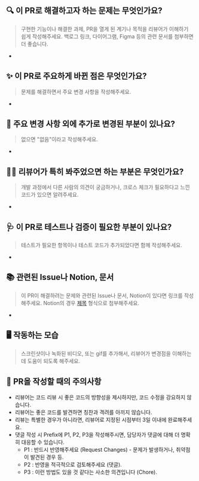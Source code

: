 ## 🔍 이 PR로 해결하고자 하는 문제는 무엇인가요?

> 구현한 기능이나 해결한 과제, PR을 열게 된 계기나 목적을 리뷰어가 이해하기 쉽게 작성해주세요.
> 백로그 링크, 다이어그램, Figma 등의 관련 문서를 첨부하면 더 좋습니다.
* 

## ✨ 이 PR로 주요하게 바뀐 점은 무엇인가요?

> 문제를 해결하면서 주요 변경 사항을 작성해주세요.
* 

## 🔖 주요 변경 사항 외에 추가로 변경된 부분이 있나요?

> 없으면 "없음"이라고 작성해주세요.
* 

## 🙏🏻 리뷰어가 특히 봐주었으면 하는 부분은 무엇인가요?

> 개발 과정에서 다른 사람의 의견이 궁금하거나, 크로스 체크가 필요하다고 느낀 코드가 있으면 알려주세요.
* 

## 🩺 이 PR로 테스트나 검증이 필요한 부분이 있나요?

> 테스트가 필요한 항목이나 테스트 코드가 추가되었다면 함께 작성해주세요.
* 

## 📚 관련된 Issue나 Notion, 문서

> 이 PR이 해결하려는 문제와 관련된 Issue나 문서, Notion이 있다면 링크를 작성해주세요. Notion의 경우 [제목](링크) 형식으로 첨부해주세요.
* 

## 🖥 작동하는 모습

> 스크린샷이나 녹화된 비디오, 또는 gif를 추가해서, 리뷰어가 변경점을 이해하는 데 도움이 되도록 해주세요.

## 📌 PR을 작성할 때의 주의사항

* 리뷰어는 코드 리뷰 시 좋은 코드의 방향성을 제시하지만, 코드 수정을 강요하지 않습니다.
* 리뷰어는 좋은 코드를 발견하면 칭찬과 격려를 아끼지 않습니다.
* 리뷰는 특별한 경우가 아니라면, 리뷰어로 지정된 시점부터 3일 이내에 완료해주세요.
* 댓글 작성 시 Prefix에 P1, P2, P3을 작성해주시면, 담당자가 댓글에 대해 더 명확히 대응할 수 있습니다.
  * P1 : 반드시 반영해주세요 (Request Changes) - 문제가 발생하거나, 취약점이 발견된 경우 등.
  * P2 : 반영을 적극적으로 검토해주세요 (댓글).
  * P3 : 이런 방법도 있을 것 같다는 사소한 의견입니다 (Chore).
